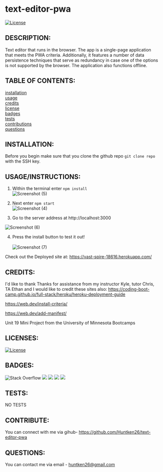 # text-editor-pwa


  [![License](https://img.shields.io/badge/License-MIT-yellow.svg)](https://opensource.org/licenses/MIT)
  
## DESCRIPTION:

Text editor that runs in the browser. The app is a single-page application that meets the PWA criteria. Additionally, it features a number of data persistence techniques that serve as redundancy in case one of the options is not supported by the browser. The application also functions offline.

## TABLE OF CONTENTS:

[installation](#installation) <br/>
[usage](#usageinstructions)<br/>
[credits](#credits)<br/>
[license](#licenses)<br/>
[badges](#badges)<br/>
[tests](#tests)<br/>
[contributions](#contribute)<br/>
[questions](#questions)<br/>

## INSTALLATION:

Before you begin make sure that you clone the github repo ``git clone repo`` with the SSH key.

## USAGE/INSTRUCTIONS:

1. Within the terminal enter ``npm install`` <br/>
![Screenshot (5)](https://user-images.githubusercontent.com/107738986/214124713-e0a54760-1c86-423e-b903-0c67b6194526.png)

2.  Next enter ``npm start``<br/> 
![Screenshot (4)](https://user-images.githubusercontent.com/107738986/214124824-f715668a-47ef-4378-b777-e0c51a177472.png)

3.  Go to the server address at http://localhost:3000 <br/> 

![Screenshot (6)](https://user-images.githubusercontent.com/107738986/214124929-82e03695-3780-4893-bf2f-0ffef3f6a5c5.png)

4. Press the install button to test it out! <br/> <br/>
 ![Screenshot (7)](https://user-images.githubusercontent.com/107738986/214125025-964e54ae-4d81-471b-a497-5064d2da8768.png)
 
Check out the Deployed site at: https://vast-spire-18616.herokuapp.com/








## CREDITS:

I'd like to thank Thanks for assistance from  my instructor Kyle, tutor Chris, TA Ethan and I would like to credit these sites also:
https://coding-boot-camp.github.io/full-stack/heroku/heroku-deployment-guide <br/>

https://web.dev/install-criteria/ <br/>

https://web.dev/add-manifest/ <br/>

Unit 19 Mini Project from the University of Minnesota Bootcamps

## LICENSES:

[![License](https://img.shields.io/badge/License-MIT-yellow.svg)](https://opensource.org/licenses/MIT)

## BADGES:
![Stack Overflow](https://img.shields.io/badge/-Stackoverflow-FE7A16?style=for-the-badge&logo=stack-overflow&logoColor=white)
<img src="https://img.shields.io/badge/Visual_Studio_Code-0078D4?style=for-the-badge&logo=visual%20studio%20code&logoColor=white" />
<img src="https://img.shields.io/badge/Node.js-339933?style=for-the-badge&logo=nodedotjs&logoColor=white" />
<img src="https://img.shields.io/badge/json-5E5C5C?style=for-the-badge&logo=json&logoColor=white" />
<img src="https://img.shields.io/badge/JavaScript-323330?style=for-the-badge&logo=javascript&logoColor=F7DF1E" />

## TESTS:

NO TESTS

## CONTRIBUTE:

You can connect with me via gihub- https://github.com/Huntken26/text-editor-pwa

## QUESTIONS:

You can contact me via email - huntken26@gmail.com
